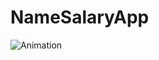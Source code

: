 # NameSalaryApp

![Animation](https://user-images.githubusercontent.com/60986160/199972472-239b5dea-121c-4bef-8688-e513799f375e.gif)
